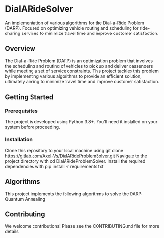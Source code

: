 # DialARideSolver
An implementation of various algorithms for the Dial-a-Ride Problem (DARP). Focused on optimizing vehicle routing and scheduling for ride-sharing services to minimize travel time and improve customer satisfaction.


## Overview
The Dial-a-Ride Problem (DARP) is an optimization problem that involves the scheduling and routing of vehicles to pick up and deliver passengers while meeting a set of service constraints. This project tackles this problem by implementing various algorithms to provide an efficient solution, ultimately aiming to minimize travel time and improve customer satisfaction.


## Getting Started
### Prerequisites
The project is developed using Python 3.8+. You'll need it installed on your system before proceeding.

### Installation
Clone this repository to your local machine using git clone https://gitlab.com/Axel-Vs/DialARideProblemSolver.git
Navigate to the project directory with cd DialARideProblemSolver.
Install the required dependencies with pip install -r requirements.txt


## Algorithms
This project implements the following algorithms to solve the DARP:
Quantum Annealing


## Contributing
We welcome contributions! Please see the CONTRIBUTING.md file for more details





